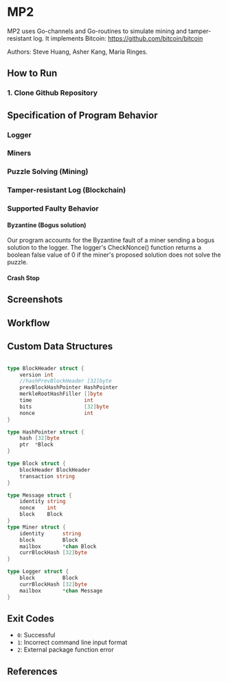 # MP2
MP2 uses Go-channels and Go-routines to simulate mining and tamper-resistant log.
It implements Bitcoin: https://github.com/bitcoin/bitcoin

Authors: Steve Huang, Asher Kang, Maria Ringes. 

## How to Run 
### 1. Clone Github Repository

## Specification of Program Behavior

### Logger

### Miners 

### Puzzle Solving (Mining)

### Tamper-resistant Log (Blockchain)

### Supported Faulty Behavior 

#### Byzantine (Bogus solution)

Our program accounts for the Byzantine fault of a miner sending a bogus solution to the logger. The logger's CheckNonce() function returns a boolean false value of 0 if the miner's proposed solution does not solve the puzzle.

#### Crash Stop 

## Screenshots 

## Workflow

## Custom Data Structures
```go

type BlockHeader struct {
	version int
	//hashPrevBlockHeader [32]byte
	prevBlockHashPointer HashPointer
	merkleRootHashFiller []byte
	time                 int
	bits                 [32]byte
	nonce                int
}

type HashPointer struct {
	hash [32]byte
	ptr  *Block
}

type Block struct {
	blockHeader BlockHeader
	transaction string
}

type Message struct {
	identity string
	nonce    int
	block    Block
}
type Miner struct {
	identity      string
	block         Block
	mailbox       *chan Block
	currBlockHash [32]byte
}

type Logger struct {
	block         Block
	currBlockHash [32]byte
	mailbox       *chan Message
}

```

## Exit Codes 
- `0`: Successful
- `1`: Incorrect command line input format
- `2`: External package function error

## References 
